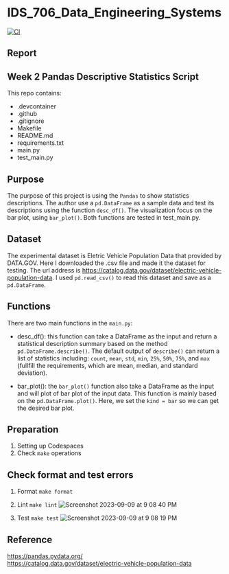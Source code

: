 # IDS_706_Data_Engineering_Systems
[![CI](https://github.com/nogibjj/TianjiRao_Pandas_Desc_Stat_Script/actions/workflows/ci.yml/badge.svg)](https://github.com/nogibjj/TianjiRao_Pandas_Desc_Stat_Script/actions/workflows/ci.yml)

## **Report**
## Week 2 Pandas Descriptive Statistics Script 

This repo contains:   
- .devcontainer     
- .github   
- .gitignore    
- Makefile  
- README.md     
- requirements.txt      
- main.py   
- test_main.py

## Purpose
The purpose of this project is using the `Pandas` to show statistics descriptions. The author use a `pd.DataFrame` as a sample data and test its descriptions using the function `desc_df()`. The visualization focus on the bar plot, using `bar_plot()`. Both functions are tested in test_main.py.

## Dataset
The experimental dataset is Eletric Vehicle Population Data that provided by DATA.GOV. Here I downloaded the .csv file and made it the dataset for testing.
The url address is https://catalog.data.gov/dataset/electric-vehicle-population-data. 
I used `pd.read_csv()` to read this dataset and save as a `pd.DataFrame`.

## Functions
There are two main functions in the `main.py`:
- desc_df(): this function can take a DataFrame as the input and return a statistical description summary based on the method `pd.DataFrame.describe()`. The default output of `describe()` can return a list of statistics including: `count`, `mean`, `std`, `min`, `25%`, `50%`, `75%`, and `max` (fullfill the requirements, which are mean, median, and standard deviation). 

- bar_plot(): the `bar_plot()` function also take a DataFrame as the input and will plot of bar plot of the input data. This function is mainly based on the `pd.DataFrame.plot()`. Here, we set the `kind = bar` so we can get the desired bar plot.


## Preparation
1. Setting up Codespaces
2. Check `make` operations


## Check format and test errors
1. Format `make format`
2. Lint `make lint`
![Screenshot 2023-09-09 at 9 08 40 PM](https://github.com/nogibjj/TianjiRao_Pandas_Desc_Stat_Script/assets/104114843/548859ff-0bb7-4d31-ae35-8db050f10378)

3. Test `make test`
![Screenshot 2023-09-09 at 9 08 19 PM](https://github.com/nogibjj/TianjiRao_Pandas_Desc_Stat_Script/assets/104114843/5aa83440-e867-4b18-a3d2-cd8ffae7588b)


## Reference
https://pandas.pydata.org/    
https://catalog.data.gov/dataset/electric-vehicle-population-data
